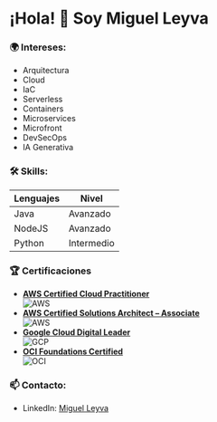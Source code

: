 # ¡Hola! 👋 Soy Miguel Leyva

### 🌍 Intereses:
- Arquitectura
- Cloud
- IaC
- Serverless
- Containers
- Microservices
- Microfront
- DevSecOps
- IA Generativa

### 🛠️ Skills:
| Lenguajes       | Nivel             |
|-----------------|-------------------|
| Java            | Avanzado          |
| NodeJS          | Avanzado          |
| Python          | Intermedio        |

### 🏆 Certificaciones

- [**AWS Certified Cloud Practitioner**](https://www.credly.com/badges/6abe696a-621d-4e33-9f59-ee55eb66ac22/public_url)  
  ![AWS](https://img.shields.io/badge/-AWS%20Cloud%20Practitioner-FF9900?logo=amazonaws&logoColor=white)
- [**AWS Certified Solutions Architect – Associate**](https://www.credly.com/badges/801b61d4-2128-47a0-bf90-d594ebb9c444/public_url)  
  ![AWS](https://img.shields.io/badge/-Solutions%20Architect%20Associate-FF9900?logo=amazonaws&logoColor=white)
- [**Google Cloud Digital Leader**](https://www.credly.com/badges/c6806aaf-7444-4ff2-bcc2-4531236e84dc/public_url)  
  ![GCP](https://img.shields.io/badge/-Google%20Cloud%20Leader-4285F4?logo=googlecloud&logoColor=white)
- [**OCI Foundations Certified**](https://catalog-education.oracle.com/ords/certview/sharebadge?id=210C70B2775CAF5FC0F3BE058303EB80B767E032E126CCB386167156C2868D6E)  
  ![OCI](https://img.shields.io/badge/-OCI%20Foundations-F80000?logo=oracle&logoColor=white)


### 📫 Contacto:

- LinkedIn: [Miguel Leyva](https://linkedin.com/in/mleyvag)


